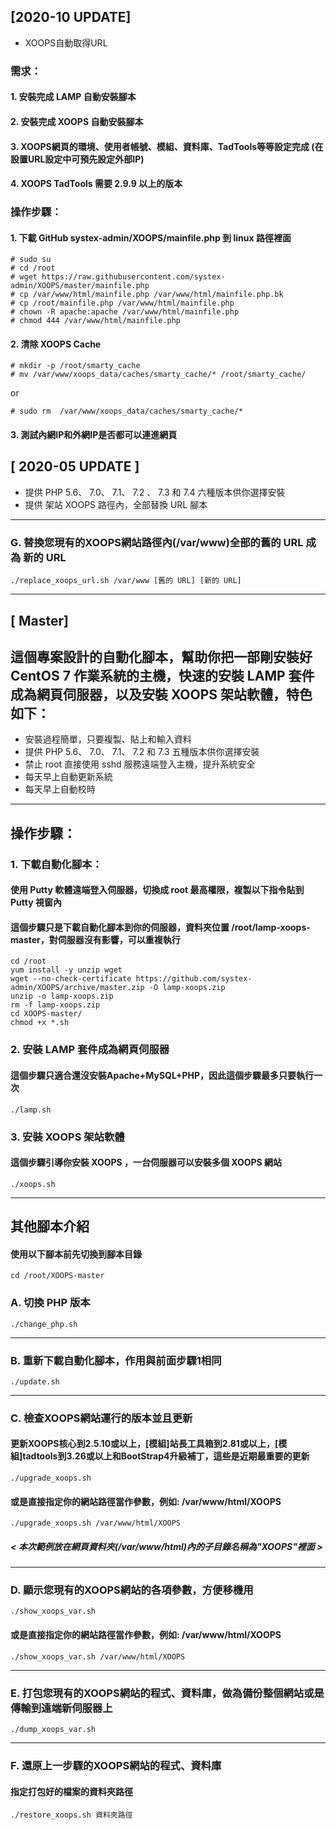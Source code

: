 ## [2020-10 UPDATE]
* XOOPS自動取得URL
### 需求：
#### 1. 安裝完成 LAMP 自動安裝腳本
#### 2. 安裝完成 XOOPS 自動安裝腳本
#### 3. XOOPS網頁的環境、使用者帳號、模組、資料庫、TadTools等等設定完成 (在設置URL設定中可預先設定外部IP)
#### 4. XOOPS TadTools 需要 2.9.9 以上的版本

### 操作步驟：
#### 1. 下載 GitHub systex-admin/XOOPS/mainfile.php 到 linux 路徑裡面
    # sudo su
    # cd /root
    # wget https://raw.githubusercontent.com/systex-admin/XOOPS/master/mainfile.php
    # cp /var/www/html/mainfile.php /var/www/html/mainfile.php.bk
    # cp /root/mainfile.php /var/www/html/mainfile.php
    # chown -R apache:apache /var/www/html/mainfile.php
    # chmod 444 /var/www/html/mainfile.php
#### 2. 清除 XOOPS Cache
    # mkdir -p /root/smarty_cache
    # mv /var/www/xoops_data/caches/smarty_cache/* /root/smarty_cache/
or

    # sudo rm  /var/www/xoops_data/caches/smarty_cache/*

#### 3. 測試內網IP和外網IP是否都可以連進網頁

## [ 2020-05 UPDATE ]
* 提供 PHP 5.6、 7.0、 7.1、 7.2 、 7.3 和 7.4 六種版本供你選擇安裝
* 提供 架站 XOOPS 路徑內，全部替換 URL 腳本

---
### G. 替換您現有的XOOPS網站路徑內(/var/www)全部的舊的 URL 成為 新的 URL
    ./replace_xoops_url.sh /var/www [舊的 URL] [新的 URL]

---
## [ Master]
## 這個專案設計的自動化腳本，幫助你把一部剛安裝好 CentOS 7 作業系統的主機，快速的安裝 LAMP 套件成為網頁伺服器，以及安裝 XOOPS 架站軟體，特色如下：

* 安裝過程簡單，只要複製、貼上和輸入資料
* 提供 PHP 5.6、 7.0、 7.1、 7.2 和 7.3 五種版本供你選擇安裝
* 禁止 root 直接使用 sshd 服務遠端登入主機，提升系統安全
* 每天早上自動更新系統
* 每天早上自動校時

---

## 操作步驟：
### 1. 下載自動化腳本：
#### 使用 Putty 軟體遠端登入伺服器，切換成 root 最高權限，複製以下指令貼到 Putty 視窗內
#### 這個步驟只是下載自動化腳本到你的伺服器，資料夾位置 /root/lamp-xoops-master，對伺服器沒有影響，可以重複執行

    cd /root
    yum install -y unzip wget
    wget --no-check-certificate https://github.com/systex-admin/XOOPS/archive/master.zip -O lamp-xoops.zip
    unzip -o lamp-xoops.zip
    rm -f lamp-xoops.zip
    cd XOOPS-master/
    chmod +x *.sh

### 2. 安裝 LAMP 套件成為網頁伺服器
#### 這個步驟只適合還沒安裝Apache+MySQL+PHP，因此這個步驟最多只要執行一次

    ./lamp.sh

### 3. 安裝 XOOPS 架站軟體
#### 這個步驟引導你安裝 XOOPS ，一台伺服器可以安裝多個 XOOPS 網站

    ./xoops.sh

---
## 其他腳本介紹
#### 使用以下腳本前先切換到腳本目錄

    cd /root/XOOPS-master

### A. 切換 PHP 版本

    ./change_php.sh

---
### B. 重新下載自動化腳本，作用與前面步驟1相同

    ./update.sh
---
### C. 檢查XOOPS網站運行的版本並且更新
#### 更新XOOPS核心到2.5.10或以上，[模組]站長工具箱到2.81或以上，[模組]tadtools到3.26或以上和BootStrap4升級補丁，這些是近期最重要的更新

    ./upgrade_xoops.sh

#### 或是直接指定你的網站路徑當作參數，例如: /var/www/html/XOOPS
    ./upgrade_xoops.sh /var/www/html/XOOPS
##### < 本次範例放在網頁資料夾(/var/www/html)內的子目錄名稱為"XOOPS"裡面 >
---
### D. 顯示您現有的XOOPS網站的各項參數，方便移機用
    ./show_xoops_var.sh

#### 或是直接指定你的網站路徑當作參數，例如: /var/www/html/XOOPS
    ./show_xoops_var.sh /var/www/html/XOOPS

---
### E. 打包您現有的XOOPS網站的程式、資料庫，做為備份整個網站或是傳輸到遠端新伺服器上

    ./dump_xoops_var.sh

---
### F. 還原上一步驟的XOOPS網站的程式、資料庫
#### 指定打包好的檔案的資料夾路徑

    ./restore_xoops.sh 資料夾路徑
